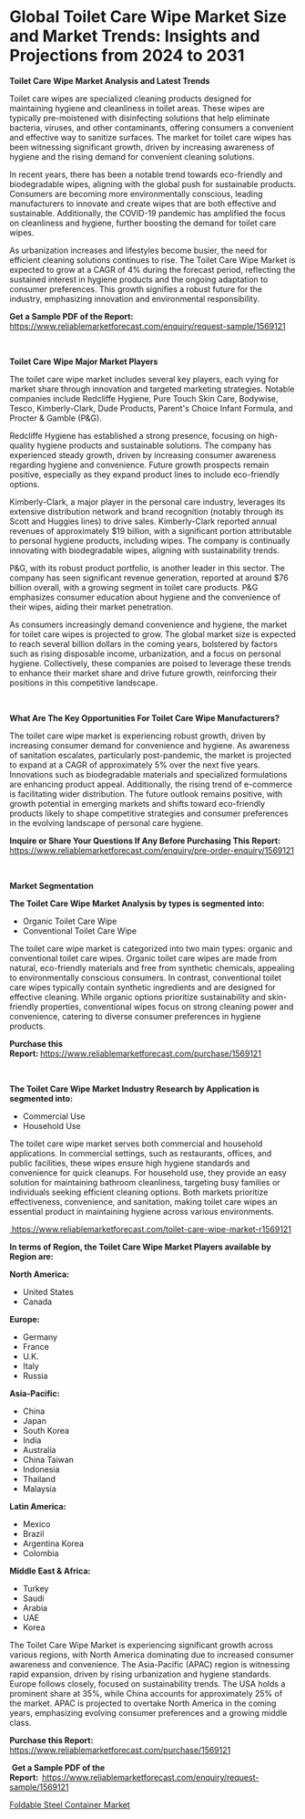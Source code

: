 <p><h1>Global Toilet Care Wipe Market Size and Market Trends: Insights and Projections from 2024 to 2031</h1></p><p><strong>Toilet Care Wipe Market Analysis and Latest Trends</strong></p>
<p><p>Toilet care wipes are specialized cleaning products designed for maintaining hygiene and cleanliness in toilet areas. These wipes are typically pre-moistened with disinfecting solutions that help eliminate bacteria, viruses, and other contaminants, offering consumers a convenient and effective way to sanitize surfaces. The market for toilet care wipes has been witnessing significant growth, driven by increasing awareness of hygiene and the rising demand for convenient cleaning solutions.</p><p>In recent years, there has been a notable trend towards eco-friendly and biodegradable wipes, aligning with the global push for sustainable products. Consumers are becoming more environmentally conscious, leading manufacturers to innovate and create wipes that are both effective and sustainable. Additionally, the COVID-19 pandemic has amplified the focus on cleanliness and hygiene, further boosting the demand for toilet care wipes.</p><p>As urbanization increases and lifestyles become busier, the need for efficient cleaning solutions continues to rise. The Toilet Care Wipe Market is expected to grow at a CAGR of 4% during the forecast period, reflecting the sustained interest in hygiene products and the ongoing adaptation to consumer preferences. This growth signifies a robust future for the industry, emphasizing innovation and environmental responsibility.</p></p>
<p><strong>Get a Sample PDF of the Report:&nbsp;</strong> <a href="https://www.reliablemarketforecast.com/enquiry/request-sample/1569121?utm_campaign=1169&utm_medium=2&utm_source=Github&utm_content=ia&utm_term=28122024&utm_id=toilet-care-wipe">https://www.reliablemarketforecast.com/enquiry/request-sample/1569121</a></p>
<p>&nbsp;</p>
<p><strong>Toilet Care Wipe Major Market Players</strong></p>
<p><p>The toilet care wipe market includes several key players, each vying for market share through innovation and targeted marketing strategies. Notable companies include Redcliffe Hygiene, Pure Touch Skin Care, Bodywise, Tesco, Kimberly-Clark, Dude Products, Parent's Choice Infant Formula, and Procter & Gamble (P&G).</p><p>Redcliffe Hygiene has established a strong presence, focusing on high-quality hygiene products and sustainable solutions. The company has experienced steady growth, driven by increasing consumer awareness regarding hygiene and convenience. Future growth prospects remain positive, especially as they expand product lines to include eco-friendly options.</p><p>Kimberly-Clark, a major player in the personal care industry, leverages its extensive distribution network and brand recognition (notably through its Scott and Huggies lines) to drive sales. Kimberly-Clark reported annual revenues of approximately $19 billion, with a significant portion attributable to personal hygiene products, including wipes. The company is continually innovating with biodegradable wipes, aligning with sustainability trends.</p><p>P&G, with its robust product portfolio, is another leader in this sector. The company has seen significant revenue generation, reported at around $76 billion overall, with a growing segment in toilet care products. P&G emphasizes consumer education about hygiene and the convenience of their wipes, aiding their market penetration.</p><p>As consumers increasingly demand convenience and hygiene, the market for toilet care wipes is projected to grow. The global market size is expected to reach several billion dollars in the coming years, bolstered by factors such as rising disposable income, urbanization, and a focus on personal hygiene. Collectively, these companies are poised to leverage these trends to enhance their market share and drive future growth, reinforcing their positions in this competitive landscape.</p></p>
<p>&nbsp;</p>
<p><strong>What Are The Key Opportunities For Toilet Care Wipe Manufacturers?</strong></p>
<p><p>The toilet care wipe market is experiencing robust growth, driven by increasing consumer demand for convenience and hygiene. As awareness of sanitation escalates, particularly post-pandemic, the market is projected to expand at a CAGR of approximately 5% over the next five years. Innovations such as biodegradable materials and specialized formulations are enhancing product appeal. Additionally, the rising trend of e-commerce is facilitating wider distribution. The future outlook remains positive, with growth potential in emerging markets and shifts toward eco-friendly products likely to shape competitive strategies and consumer preferences in the evolving landscape of personal care hygiene.</p></p>
<p><strong>Inquire or Share Your Questions If Any Before Purchasing This Report:</strong> <a href="https://www.reliablemarketforecast.com/enquiry/pre-order-enquiry/1569121?utm_campaign=1169&utm_medium=2&utm_source=Github&utm_content=ia&utm_term=28122024&utm_id=toilet-care-wipe">https://www.reliablemarketforecast.com/enquiry/pre-order-enquiry/1569121</a></p>
<p>&nbsp;</p>
<p><strong>Market Segmentation</strong></p>
<p><strong>The Toilet Care Wipe Market Analysis by types is segmented into:</strong></p>
<p><ul><li>Organic Toilet Care Wipe</li><li>Conventional Toilet Care Wipe</li></ul></p>
<p><p>The toilet care wipe market is categorized into two main types: organic and conventional toilet care wipes. Organic toilet care wipes are made from natural, eco-friendly materials and free from synthetic chemicals, appealing to environmentally conscious consumers. In contrast, conventional toilet care wipes typically contain synthetic ingredients and are designed for effective cleaning. While organic options prioritize sustainability and skin-friendly properties, conventional wipes focus on strong cleaning power and convenience, catering to diverse consumer preferences in hygiene products.</p></p>
<p><strong>Purchase this Report:&nbsp;</strong><a href="https://www.reliablemarketforecast.com/purchase/1569121?utm_campaign=1169&utm_medium=2&utm_source=Github&utm_content=ia&utm_term=28122024&utm_id=toilet-care-wipe">https://www.reliablemarketforecast.com/purchase/1569121</a></p>
<p>&nbsp;</p>
<p><strong>The Toilet Care Wipe Market Industry Research by Application is segmented into:</strong></p>
<p><ul><li>Commercial Use</li><li>Household Use</li></ul></p>
<p><p>The toilet care wipe market serves both commercial and household applications. In commercial settings, such as restaurants, offices, and public facilities, these wipes ensure high hygiene standards and convenience for quick cleanups. For household use, they provide an easy solution for maintaining bathroom cleanliness, targeting busy families or individuals seeking efficient cleaning options. Both markets prioritize effectiveness, convenience, and sanitation, making toilet care wipes an essential product in maintaining hygiene across various environments.</p></p>
<p><a href="https://www.reliablemarketforecast.com/toilet-care-wipe-market-r1569121?utm_campaign=1169&utm_medium=2&utm_source=Github&utm_content=ia&utm_term=28122024&utm_id=toilet-care-wipe">&nbsp;https://www.reliablemarketforecast.com/toilet-care-wipe-market-r1569121</a></p>
<p><strong>In terms of Region, the Toilet Care Wipe Market Players available by Region are:</strong></p>
<p>
    <p> <strong> North America: </strong>
        <ul>
            <li>United States</li>
            <li>Canada</li>
        </ul>
        </p> 
    <p> <strong> Europe: </strong>
        <ul>
            <li>Germany</li>
            <li>France</li>
            <li>U.K.</li>
            <li>Italy</li>
            <li>Russia</li>
        </ul>
        </p> 
    <p> <strong> Asia-Pacific: </strong>
        <ul>
            <li>China</li>
            <li>Japan</li>
            <li>South Korea</li>
            <li>India</li>
            <li>Australia</li>
            <li>China Taiwan</li>
            <li>Indonesia</li>
            <li>Thailand</li>
            <li>Malaysia</li>
        </ul>
        </p> 
    <p> <strong> Latin America: </strong>
        <ul>
            <li>Mexico</li>
            <li>Brazil</li>
            <li>Argentina Korea</li>
            <li>Colombia</li>
        </ul>
        </p> 
    <p> <strong> Middle East & Africa: </strong>
        <ul>
            <li>Turkey</li>
            <li>Saudi</li>
            <li>Arabia</li>
            <li>UAE</li>
            <li>Korea</li>
        </ul>
    </p>
    </p>
<p><p>The Toilet Care Wipe Market is experiencing significant growth across various regions, with North America dominating due to increased consumer awareness and convenience. The Asia-Pacific (APAC) region is witnessing rapid expansion, driven by rising urbanization and hygiene standards. Europe follows closely, focused on sustainability trends. The USA holds a prominent share at 35%, while China accounts for approximately 25% of the market. APAC is projected to overtake North America in the coming years, emphasizing evolving consumer preferences and a growing middle class.</p></p>
<p><strong>Purchase this Report: </strong><a href="https://www.reliablemarketforecast.com/purchase/1569121?utm_campaign=1169&utm_medium=2&utm_source=Github&utm_content=ia&utm_term=28122024&utm_id=toilet-care-wipe">https://www.reliablemarketforecast.com/purchase/1569121</a></p>
<p>&nbsp;<strong>Get a Sample PDF of the Report:&nbsp;&nbsp;</strong><a href="https://www.reliablemarketforecast.com/enquiry/request-sample/1569121?utm_campaign=1169&utm_medium=2&utm_source=Github&utm_content=ia&utm_term=28122024&utm_id=toilet-care-wipe">https://www.reliablemarketforecast.com/enquiry/request-sample/1569121</a></p>
<p><strong></strong></p>
<p><p><a href="https://github.com/pizolina/Market-Research-Report-List-6/blob/main/foldable-steel-container-market.md?utm_campaign=1169&utm_medium=2&utm_source=Github&utm_content=ia&utm_term=28122024&utm_id=toilet-care-wipe">Foldable Steel Container Market</a></p></p>